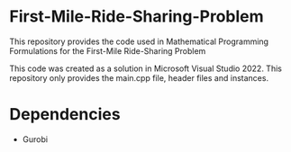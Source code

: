# First-Mile-Ride-Sharing-Problem
This repository provides the code used in Mathematical Programming Formulations for the First-Mile Ride-Sharing Problem

This code was created as a solution in Microsoft Visual Studio 2022. This repository only provides the main.cpp file, header files and instances.

# Dependencies
- Gurobi
